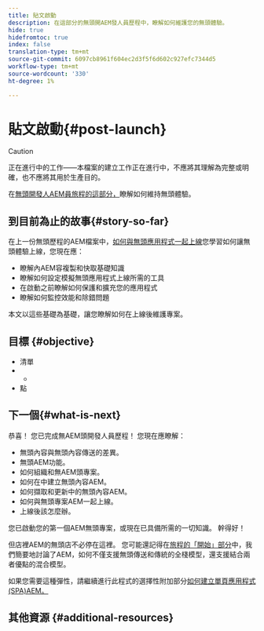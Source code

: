 ```yaml
---
title: 貼文啟動
description: 在這部分的無頭開AEM發人員歷程中，瞭解如何維護您的無頭體驗。
hide: true
hidefromtoc: true
index: false
translation-type: tm+mt
source-git-commit: 6097cb8961f604ec2d3f5f6d602c927efc7344d5
workflow-type: tm+mt
source-wordcount: '330'
ht-degree: 1%

---
```



# 貼文啟動{#post-launch}

>[!CAUTION]
>
>正在進行中的工作——本檔案的建立工作正在進行中，不應將其理解為完整或明確，也不應將其用於生產目的。

在[無頭開發人AEM員旅程的這部分，](#overview.md)瞭解如何維持無頭體驗。

## 到目前為止的故事{#story-so-far}

在上一份無頭歷程的AEM檔案中，[如何與無頭應用程式一起上線](go-live.md)您學習如何讓無頭體驗上線，您現在應：

* 瞭解內AEM容複製和快取基礎知識
* 瞭解如何設定模擬無頭應用程式上線所需的工具
* 在啟動之前瞭解如何保護和擴充您的應用程式
* 瞭解如何監控效能和除錯問題

本文以這些基礎為基礎，讓您瞭解如何在上線後維護專案。

## 目標 {#objective}

* 清單
* -
* 點

## 下一個{#what-is-next}

恭喜！ 您已完成無AEM頭開發人員歷程！ 您現在應瞭解：

* 無頭內容與無頭內容傳送的差異。
* 無頭AEM功能。
* 如何組織和無AEM頭專案。
* 如何在中建立無頭內容AEM。
* 如何擷取和更新中的無頭內容AEM。
* 如何與無頭專案AEM一起上線。
* 上線後該怎麼辦。

您已啟動您的第一個AEM無頭專案，或現在已具備所需的一切知識。 幹得好！

但店裡AEM的無頭店不必停在這裡。 您可能還記得在[旅程的「開始」部分](getting-started.md#integration-levels)中，我們簡要地討論了AEM，如何不僅支援無頭傳送和傳統的全棧模型，還支援結合兩者優點的混合模型。

如果您需要這種彈性，請繼續進行此程式的選擇性附加部分[如何建立單頁應用程式(SPA)AEM。](create-spa.md)

## 其他資源 {#additional-resources}
